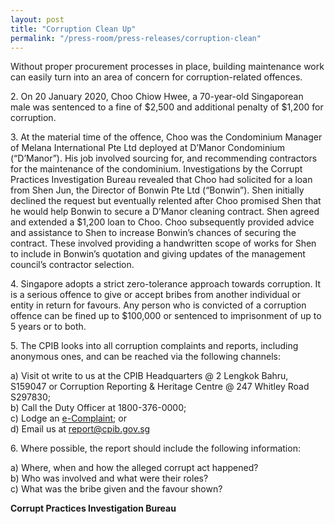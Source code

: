 ```yaml
---
layout: post
title: "Corruption Clean Up"
permalink: "/press-room/press-releases/corruption-clean"
---
```

Without proper procurement processes in place, building maintenance work can easily turn into an area of concern for corruption-related offences. 

2\.        On 20 January 2020, Choo Chiow Hwee, a 70-year-old Singaporean male was sentenced to a fine of $2,500 and additional penalty of $1,200 for corruption.

3\.        At the material time of the offence, Choo was the Condominium Manager of Melana International Pte Ltd deployed at D’Manor Condominium (“D’Manor”). His job involved sourcing for, and recommending contractors for the maintenance of the condominium. Investigations by the Corrupt Practices Investigation Bureau revealed that Choo had solicited for a loan from Shen Jun, the Director of Bonwin Pte Ltd (“Bonwin”). Shen initially declined the request but eventually relented after Choo promised Shen that he would help Bonwin to secure a D’Manor cleaning contract. Shen agreed and extended a $1,200 loan to Choo. Choo subsequently provided advice and assistance to Shen to increase Bonwin’s chances of securing the contract. These involved providing a handwritten scope of works for Shen to include in Bonwin’s quotation and giving updates of the management council’s contractor selection.

4\.        Singapore adopts a strict zero-tolerance approach towards corruption. It is a serious offence to give or accept bribes from another individual or entity in return for favours. Any person who is convicted of a corruption offence can be fined up to $100,000 or sentenced to imprisonment of up to 5 years or to both.

5\.        The CPIB looks into all corruption complaints and reports, including anonymous ones, and can be reached via the following channels:

a) Visit ot write to us at the CPIB Headquarters @ 2 Lengkok Bahru, S159047 or Corruption Reporting & Heritage Centre @ 247 Whitley Road S297830;<br />
b) Call the Duty Officer at 1800-376-0000;<br />
c) Lodge an [e-Complaint](/e-services/e-complaint-for-corrupt-conduct); or<br>
d) Email us at <a class="spamspan" href="mailto:report@cpib.gov.sg">report@cpib.gov.sg</a>

6\.        Where possible, the report should include the following information:

a) Where, when and how the alleged corrupt act happened?<br />
b) Who was involved and what were their roles?<br />
c) What was the bribe given and the favour shown?

**Corrupt Practices Investigation Bureau**
